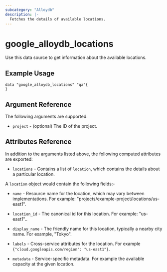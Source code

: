```yaml
---
subcategory: "Alloydb"
description: |-
  Fetches the details of available locations.
---
```


# google\_alloydb\_locations

Use this data source to get information about the available locations.

## Example Usage


```hcl
data "google_alloydb_locations" "qa"{
}
```

## Argument Reference

The following arguments are supported:

* `project` - (optional) The ID of the project.

## Attributes Reference

In addition to the arguments listed above, the following computed attributes are exported:

* `locations` - Contains a list of `location`, which contains the details about a particular location.

A `location` object would contain the following fields:-

* `name` - Resource name for the location, which may vary between implementations. For example: "projects/example-project/locations/us-east1".

* `location_id` - The canonical id for this location. For example: "us-east1"..

* `display_name` - The friendly name for this location, typically a nearby city name. For example, "Tokyo".

* `labels` - Cross-service attributes for the location. For example `{"cloud.googleapis.com/region": "us-east1"}`.

* `metadata` - Service-specific metadata. For example the available capacity at the given location.
